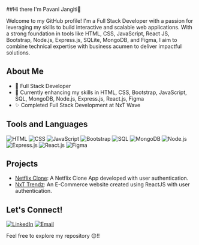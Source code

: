 ##Hi there I'm Pavani Jangiti👋

Welcome to my GitHub profile! I'm a Full Stack Developer with a passion for leveraging my skills to build interactive and scalable web applications. With a strong foundation in tools like HTML, CSS, JavaScript, React JS, Bootstrap, Node.js, Express.js, SQLite, MongoDB, and Figma, I aim to combine technical expertise with business acumen to deliver impactful solutions.

## About Me
- 💼 Full Stack Developer
- 🌱 Currently enhancing my skills in HTML, CSS, Bootstrap, JavaScript, SQL, MongoDB, Node.js, Express.js, React.js, Figma
- ✨ Completed Full Stack Development at NxT Wave
## Tools and Languages
![HTML](https://img.shields.io/badge/HTML-FF4500?style=flat&logo=html5&logoColor=white)
![CSS](https://img.shields.io/badge/CSS-1572B6?style=flat&logo=css3&logoColor=white)
![JavaScript](https://img.shields.io/badge/JavaScript-F7DF1E?style=flat&logo=javascript&logoColor=black)
![Bootstrap](https://img.shields.io/badge/Bootstrap-563D7C?style=flat&logo=bootstrap&logoColor=white)
![SQL](https://img.shields.io/badge/SQL-4479A1?style=flat&logo=postgresql&logoColor=white)
![MongoDB](https://img.shields.io/badge/MongoDB-47A248?style=flat&logo=mongodb&logoColor=white)
![Node.js](https://img.shields.io/badge/Node.js-339933?style=flat&logo=node.js&logoColor=white)
![Express.js](https://img.shields.io/badge/Express.js-000000?style=flat&logo=express&logoColor=white)
![React.js](https://img.shields.io/badge/React.js-61DAFB?style=flat&logo=react&logoColor=black)
![Figma](https://img.shields.io/badge/Figma-F24E1E?style=flat&logo=figma&logoColor=white)
## Projects
- [Netflix Clone](https://reactjsmini.ccbp.tech/login):  A Netflix Clone App developed with user authentication.
- [NxT Trendz](https://reactjsmini.ccbp.tech/login):  An E-Commerce website created using ReactJS with user authentication. 

## Let's Connect!
[![LinkedIn](https://img.shields.io/badge/LinkedIn-0077B5?style=flat&logo=linkedin&logoColor=white)](https://https://www.linkedin.com/in/jangitipavani/)
[![Email](https://img.shields.io/badge/Email-D14836?style=flat&logo=gmail&logoColor=white)](mailto:pavanijangiti2209@gmail.com)

Feel free to explore my repository 😊!!
